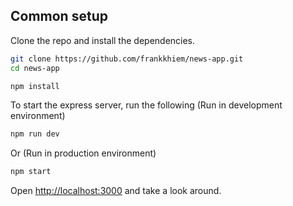 ## Common setup

Clone the repo and install the dependencies.

```bash
git clone https://github.com/frankkhiem/news-app.git
cd news-app
```

```bash
npm install
``` 

To start the express server, run the following
(Run in development environment)

```bash
npm run dev
```

Or (Run in production environment)

```bash
npm start
```

Open [http://localhost:3000](http://localhost:3000) and take a look around.

